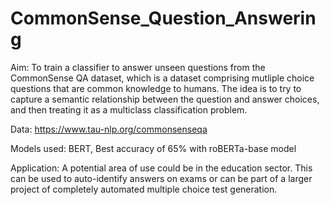 # CommonSense_Question_Answering
Aim: To train a classifier to answer unseen questions from the CommonSense QA dataset, which is a dataset comprising mutliple choice questions that are common knowledge to humans. The idea is to try to capture a semantic relationship between the question and answer choices, and then treating it as a multiclass classification problem.

Data: https://www.tau-nlp.org/commonsenseqa

Models used: BERT, Best accuracy of 65% with roBERTa-base model

Application: A potential area of use could be in the education sector. This can be used to auto-identify answers on exams or can be part of a larger project of completely automated multiple choice test generation.
